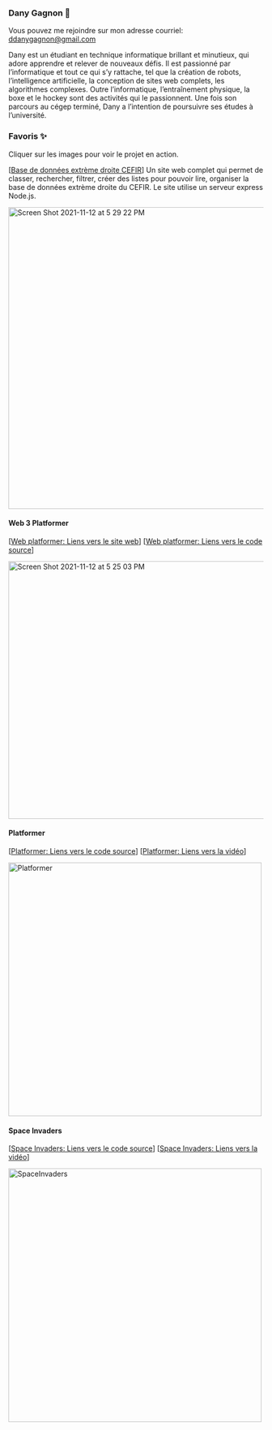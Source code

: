 ### Dany Gagnon 🐒

Vous pouvez me rejoindre sur mon adresse courriel: ddanygagnon@gmail.com

Dany est un étudiant en technique informatique brillant et minutieux, qui adore apprendre et relever de nouveaux défis. Il est passionné par l’informatique et tout ce qui s’y rattache, tel que la création de robots, l’intelligence artificielle, la conception de sites web complets, les algorithmes complexes. Outre l’informatique, l’entraînement physique, la boxe et le hockey sont des activités qui le passionnent.  Une fois son parcours au cégep terminé, Dany a l’intention de poursuivre ses études à l’université.

### Favoris ✨

Cliquer sur les images pour voir le projet en action.

[[Base de données extrème droite CEFIR](https://bd.cefir.xyz/)] Un site web complet qui permet de classer, rechercher, filtrer, créer des listes pour pouvoir lire, organiser la base de données extrème droite du CEFIR. Le site utilise un serveur express Node.js.

<img width="595" alt="Screen Shot 2021-11-12 at 5 29 22 PM" src="https://user-images.githubusercontent.com/21992952/141552478-e1967ddc-fac7-4740-8914-beb8e173dad9.png">

#### Web 3 Platformer
[[Web platformer: Liens vers le site web](https://dgagn.github.io/web3-platformer)]
[[Web platformer: Liens vers le code source](https://github.com/ddanygagnon/web3-platformer)]

<a href="https://dgagn.github.io/web3-platformer">
  <img width="508" alt="Screen Shot 2021-11-12 at 5 25 03 PM" src="https://user-images.githubusercontent.com/21992952/141546827-d136df89-c501-482c-bd92-c4180a6217ba.png">
</a>

#### Platformer
[[Platformer: Liens vers le code source](https://github.com/ddanygagnon/jeux2d-platformer)]
[[Platformer: Liens vers la vidéo](https://www.youtube.com/watch?v=EjWt25mWSm8)]

<a href="https://www.youtube.com/watch?v=EjWt25mWSm8">
  <img src="https://img.youtube.com/vi/EjWt25mWSm8/0.jpg" alt="Platformer" width="500" />
</a>

#### Space Invaders
[[Space Invaders: Liens vers le code source](https://github.com/ddanygagnon/jeux2d-space-invaders)]
[[Space Invaders: Liens vers la vidéo](https://www.youtube.com/watch?v=-58Sw8y_cJ8)]

<a href="https://www.youtube.com/watch?v=-58Sw8y_cJ8">
  <img src="https://img.youtube.com/vi/-58Sw8y_cJ8/0.jpg" alt="SpaceInvaders" width="500" />
</a>

<!--
**ddanygagnon/ddanygagnon** is a ✨ _special_ ✨ repository because its `README.md` (this file) appears on your GitHub profile.

Here are some ideas to get you started:

- 🔭 I’m currently working on ...
- 🌱 I’m currently learning ...
- 👯 I’m looking to collaborate on ...
- 🤔 I’m looking for help with ...
- 💬 Ask me about ...
- 📫 How to reach me: ...
- 😄 Pronouns: ...
- ⚡ Fun fact: ...
-->
